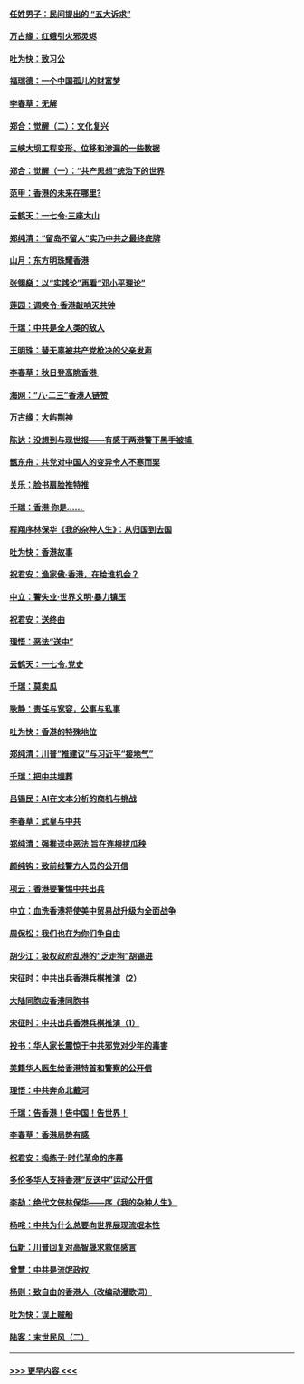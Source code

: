 #### [任姓男子：民间提出的 “五大诉求”](../pages/nsc993/n11482897.md?t=08280911) 
#### [万古缘：红蛾引火邪灵烬](../pages/nsc993/n11482886.md?t=08280911) 
#### [吐为快：致习公](../pages/nsc993/n11482867.md?t=08280911) 
#### [福瑞德：一个中国孤儿的财富梦](../pages/nsc993/n11482817.md?t=08280911) 
#### [李春草：无解](../pages/nsc993/n11482791.md?t=08280911) 
#### [郑合：觉醒（二）：文化复兴](../pages/nsc993/n11478025.md?t=08280911) 
#### [三峡大坝工程变形、位移和渗漏的一些数据](../pages/nsc993/n11478232.md?t=08280911) 
#### [郑合：觉醒（一）：“共产思想”统治下的世界](../pages/nsc993/n11477663.md?t=08280911) 
#### [范甲：香港的未来在哪里?](../pages/nsc993/n11477249.md?t=08280911) 
#### [云鹤天：一七令·三座大山](../pages/nsc993/n11477192.md?t=08280911) 
#### [郑纯清：“留岛不留人”实乃中共之最终底牌](../pages/nsc993/n11476160.md?t=08280911) 
#### [山月：东方明珠耀香港](../pages/nsc993/n11476077.md?t=08280911) 
#### [张翎燊：以“实践论”再看“邓小平理论”](../pages/nsc993/n11475733.md?t=08280911) 
#### [莲园：调笑令‧香港敲响灭共钟](../pages/nsc993/n11475723.md?t=08280911) 
#### [千瑞：中共是全人类的敌人](../pages/nsc993/n11475329.md?t=08280911) 
#### [王明珠：替无辜被共产党枪决的父亲发声](../pages/nsc993/n11474570.md?t=08280911) 
#### [李春草：秋日登高眺香港 ](../pages/nsc993/n11474491.md?t=08280911) 
#### [海网：“八·二三”香港人链赞 ](../pages/nsc993/n11474538.md?t=08280911) 
#### [万古缘：大屿荆神](../pages/nsc993/n11474401.md?t=08280911) 
#### [陈达：没想到与现世报——有感于两港警下黑手被捕 ](../pages/nsc993/n11472557.md?t=08280911) 
#### [甑东舟：共党对中国人的变异令人不寒而栗](../pages/nsc993/n11472496.md?t=08280911) 
#### [关乐：脸书扇脸推特推](../pages/nsc993/n11472488.md?t=08280911) 
#### [千瑞：香港  你是…… ](../pages/nsc993/n11472459.md?t=08280911) 
#### [程翔序林保华《我的杂种人生》：从归国到去国](../pages/nsc993/n11472369.md?t=08280911) 
#### [吐为快：香港故事](../pages/nsc993/n11471931.md?t=08280911) 
#### [祝君安：渔家傲‧香港，在给谁机会？](../pages/nsc993/n11469718.md?t=08280911) 
#### [中立：警失业‧世界文明‧暴力镇压](../pages/nsc993/n11467566.md?t=08280911) 
#### [祝君安：送终曲](../pages/nsc993/n11467546.md?t=08280911) 
#### [理悟：恶法“送中”](../pages/nsc993/n11467290.md?t=08280911) 
#### [云鹤天：一七令.党史](../pages/nsc993/n11464122.md?t=08280911) 
#### [千瑞：莫卖瓜](../pages/nsc993/n11463014.md?t=08280911) 
#### [耿静：责任与宽容，公事与私事](../pages/nsc993/n11462810.md?t=08280911) 
#### [吐为快：香港的特殊地位](../pages/nsc993/n11462562.md?t=08280911) 
#### [郑纯清：川普“推建议”与习近平“接地气”](../pages/nsc993/n11461683.md?t=08280911) 
#### [千瑞：把中共埋葬](../pages/nsc993/n11461658.md?t=08280911) 
#### [吕锡民：AI在文本分析的商机与挑战](../pages/nsc993/n11460607.md?t=08280911) 
#### [李春草：武皇与中共](../pages/nsc993/n11460589.md?t=08280911) 
#### [郑纯清：强推送中恶法 旨在连根拔瓜秧](../pages/nsc993/n11460526.md?t=08280911) 
#### [颜纯钩：致前线警方人员的公开信](../pages/nsc993/n11459564.md?t=08280911) 
#### [项云：香港要警惕中共出兵](../pages/nsc993/n11459530.md?t=08280911) 
#### [中立：血洗香港将使美中贸易战升级为全面战争](../pages/nsc993/n11459717.md?t=08280911) 
#### [周保松：我们也在为你们争自由](../pages/nsc993/n11459087.md?t=08280911) 
#### [胡少江：极权政府乱港的“乏走狗”胡锡进](../pages/nsc993/n11459051.md?t=08280911) 
#### [宋征时：中共出兵香港兵棋推演（2）](../pages/nsc993/n11458306.md?t=08280911) 
#### [大陆同胞应香港同胞书](../pages/nsc993/n11457241.md?t=08280911) 
#### [宋征时：中共出兵香港兵棋推演（1）](../pages/nsc993/n11455979.md?t=08280911) 
#### [投书：华人家长震惊于中共邪党对少年的毒害](../pages/nsc993/n11454664.md?t=08280911) 
#### [美籍华人医生给香港特首和警察的公开信](../pages/nsc993/n11454599.md?t=08280911) 
#### [理悟：中共奔命北戴河](../pages/nsc993/n11454254.md?t=08280911) 
#### [千瑞：告香港！告中国！告世界！](../pages/nsc993/n11452639.md?t=08280911) 
#### [李春草：香港局势有感 ](../pages/nsc993/n11452364.md?t=08280911) 
#### [祝君安：捣练子‧时代革命的序幕](../pages/nsc993/n11452353.md?t=08280911) 
#### [多伦多华人支持香港“反送中”运动公开信](../pages/nsc993/n11452323.md?t=08280911) 
#### [李劼：绝代文侠林保华——序《我的杂种人生》 ](../pages/nsc993/n11452282.md?t=08280911) 
#### [杨咤：中共为什么总要向世界展现流氓本性](../pages/nsc993/n11448899.md?t=08280911) 
#### [伍新：川普回复对高智晟求救信感言](../pages/nsc993/n11448808.md?t=08280911) 
#### [曾慧：中共是流氓政权 ](../pages/nsc993/n11447277.md?t=08280911) 
#### [杨则：致自由的香港人（改编动漫歌词）](../pages/nsc993/n11447253.md?t=08280911) 
#### [吐为快：误上贼船](../pages/nsc993/n11447241.md?t=08280911) 
#### [陆客：末世民风（二）](../pages/nsc993/n11447032.md?t=08280911) 

----
#### [ >>> 更早内容 <<< ](../indexes/nsc993-earlier.md)
